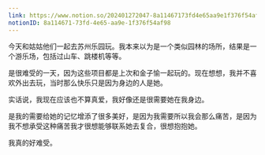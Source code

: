 ```yaml
---
link: https://www.notion.so/202401272047-8a11467173fd4e65aa9e1f376f54af98
notionID: 8a114671-73fd-4e65-aa9e-1f376f54af98
---
```

今天和姑姑他们一起去苏州乐园玩。我本来以为是一个类似园林的场所，结果是一个游乐场，包括过山车、跳楼机等等。

是很难受的一天，因为这些项目都是上次和金子愉一起玩的。现在想想，我并不喜欢外出去玩，当时那么快乐只是因为身边的人是她。

实话说，我现在应该也不算真爱，我好像还是很需要她在我身边。

是我的需要给她的记忆增添了很多美好，是因为我需要所以我会那么痛苦，是因为我不想承受这种痛苦我才很想能够联系她去复合，很想抱抱她。

我真的好难受。